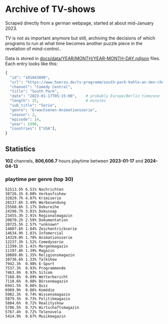 # Archive of TV-shows

Scraped directly from a german webpage, started at about mid-January 2023.

TV is not as important anymore but still, archiving the decisions of which programs to run at what time
becomes another puzzle piece in the revelation of mind-control.. 

Data is stored in [docs/data/YEAR/MONTH/YEAR-MONTH-DAY.ndjson](docs/data/) files. 
Each entry looks like this:

```python
{
  "id": "181043890", 
  "url": "https://www.hoerzu.de/tv-programm/south-park-kohle-an-den-chefkoch/bid_181043890/", 
  "channel": "Comedy Central", 
  "title": "South Park", 
  "date": "2023-01-17T05:15:00",    # probably Europe/Berlin timezone 
  "length": 25,                     # minutes 
  "sub_title": "Serie", 
  "genre": "Erwachsenen-Animationsserie", 
  "season": 2, 
  "episode": 14, 
  "year": 1998, 
  "countries": ["USA"],
}
```

## Statistics

**102** channels, **806,606.7** hours playtime between **2023-01-17** and **2024-04-13**


### playtime per genre (top 30)

    52513.5h 6.51% Nachrichten
    38726.1h 4.80% Verkaufsshow
    32829.7h 4.07% Krimiserie
    28137.6h 3.49% Werbesendung
    25568.6h 3.17% Dokureihe
    24296.7h 3.01% Dokusoap
    23455.3h 2.91% Regionalmagazin
    20870.2h 2.59% Dokumentation
    20725.5h 2.57% *unknown*
    14807.6h 1.84% Zeichentrickserie
    14634.9h 1.81% Infomercial
    14329.0h 1.78% Animationsserie
    12237.3h 1.52% Comedyserie
    11399.1h 1.41% Morgenmagazin
    11197.8h 1.39% Magazin
    10889.8h 1.35% Religionsmagazin
    10736.6h 1.33% Talkshow
    7942.3h  0.98% E-Sport
    7537.3h  0.93% Programmende
    7463.9h  0.93% Sitcom
    7160.8h  0.89% Wetterbericht
    7110.6h  0.88% Börsenmagazin
    6941.5h  0.86% Quiz
    6909.9h  0.86% Komödie
    5982.3h  0.74% Wissensmagazin
    5879.3h  0.73% Politikmagazin
    5804.6h  0.72% Realityshow
    5786.5h  0.72% Wirtschaftsmagazin
    5767.4h  0.72% Telenovela
    5414.9h  0.67% Musikmagazin

